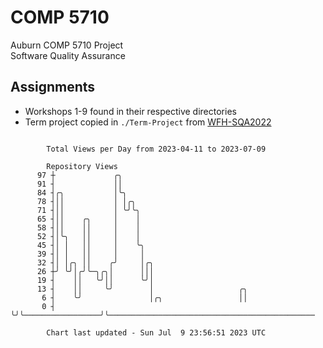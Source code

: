 # COMP 5710
Auburn COMP 5710 Project  
Software Quality Assurance

## Assignments
- Workshops 1-9 found in their respective directories
- Term project copied in `./Term-Project` from [WFH-SQA2022](https://github.com/wumphlett/WFH-SQA2022-AUBURN)

```

        Total Views per Day from 2023-04-11 to 2023-07-09

        Repository Views
      97 ┼             ╭╮
      91 ┤             ││
      84 ┤╭╮           │╰╮
      78 ┤││           │ │╭╮
      71 ┤││           │ ╰╯╰╮
      65 ┤││    ╭╮     │    │
      58 ┤││    ││     │    │
      52 ┤│╰╮   ││     │    │
      45 ┤│ │   ││     │    ╰╮
      39 ┤│ │   ││     │     │
      32 ┤│ │╭╮ ││    ╭╯     │╭╮
      26 ┼╯ ╰╯│╭╯╰─╮╭╮│      │││
      19 ┤    ││   ╰╯││      ╰╯│
      13 ┤    ││     ╰╯        │                   ╭╮
       6 ┤    ╰╯               │╭╮                 ││
       0 ┤                     ╰╯╰─────────────────╯╰──────────────────────────────────────────────

        Chart last updated - Sun Jul  9 23:56:51 2023 UTC
        
```
